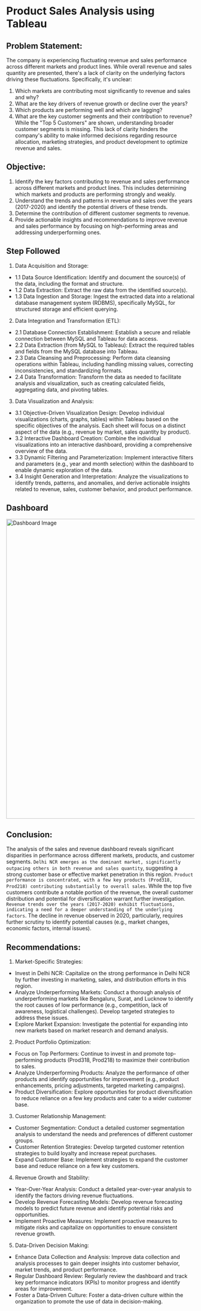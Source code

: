 # Product Sales Analysis using Tableau
## Problem Statement:
The company is experiencing fluctuating revenue and sales performance across different markets and product lines. While overall revenue and sales quantity are presented, there's a lack of clarity on the underlying factors driving these fluctuations. Specifically, it's unclear:
1. Which markets are contributing most significantly to revenue and sales and why? 
2. What are the key drivers of revenue growth or decline over the years?
3. Which products are performing well and which are lagging?
4. What are the key customer segments and their contribution to revenue? While the "Top 5 Customers" are shown, understanding broader customer segments is missing.
This lack of clarity hinders the company's ability to make informed decisions regarding resource allocation, marketing strategies, and product development to optimize revenue and sales.
## Objective:
1.	Identify the key factors contributing to revenue and sales performance across different markets and product lines. This includes determining which markets and products are performing strongly and weakly.
2.	Understand the trends and patterns in revenue and sales over the years (2017-2020) and identify the potential drivers of these trends.
3.	Determine the contribution of different customer segments to revenue.
4.	Provide actionable insights and recommendations to improve revenue and sales performance by focusing on high-performing areas and addressing underperforming ones.
## Step Followed
1. Data Acquisition and Storage:
-  1.1 Data Source Identification: Identify and document the source(s) of the data, including the format and structure.
-  1.2 Data Extraction: Extract the raw data from the identified source(s).
-  1.3 Data Ingestion and Storage: Ingest the extracted data into a relational database management system (RDBMS), specifically MySQL, for structured storage and efficient querying.

2. Data Integration and Transformation (ETL):
- 2.1 Database Connection Establishment: Establish a secure and reliable connection between MySQL and Tableau for data access.
- 2.2 Data Extraction (from MySQL to Tableau): Extract the required tables and fields from the MySQL database into Tableau.
- 2.3 Data Cleansing and Preprocessing: Perform data cleansing operations within Tableau, including handling missing values, correcting inconsistencies, and standardizing formats.
- 2.4 Data Transformation: Transform the data as needed to facilitate analysis and visualization, such as creating calculated fields, aggregating data, and pivoting tables.

3. Data Visualization and Analysis:
- 3.1 Objective-Driven Visualization Design: Develop individual visualizations (charts, graphs, tables) within Tableau based on the specific objectives of the analysis. Each sheet will focus on a distinct aspect of the data (e.g., revenue by market, sales quantity by product).
- 3.2 Interactive Dashboard Creation: Combine the individual visualizations into an interactive dashboard, providing a comprehensive overview of the data.
- 3.3 Dynamic Filtering and Parameterization: Implement interactive filters and parameters (e.g., year and month selection) within the dashboard to enable dynamic exploration of the data.
- 3.4 Insight Generation and Interpretation: Analyze the visualizations to identify trends, patterns, and anomalies, and derive actionable insights related to revenue, sales, customer behavior, and product performance.

## Dashboard
<img width="801" alt="Dashboard Image" src="https://github.com/user-attachments/assets/c2d90edd-b5a6-41b1-829b-e7d70e275b9d" />

## Conclusion:
The analysis of the sales and revenue dashboard reveals significant disparities in performance across different markets, products, and customer segments. ``Delhi NCR emerges as the dominant market, significantly outpacing others in both revenue and sales quantity``, suggesting a strong customer base or effective market penetration in this region. ``Product performance is concentrated, with a few key products (Prod318, Prod218) contributing substantially to overall sales``. While the top five customers contribute a notable portion of the revenue, the overall customer distribution and potential for diversification warrant further investigation. ``Revenue trends over the years (2017-2020) exhibit fluctuations, indicating a need for a deeper understanding of the underlying factors``. The decline in revenue observed in 2020, particularly, requires further scrutiny to identify potential causes (e.g., market changes, economic factors, internal issues).

## Recommendations:
1. Market-Specific Strategies:
- Invest in Delhi NCR: Capitalize on the strong performance in Delhi NCR by further investing in marketing, sales, and distribution efforts in this region.
- Analyze Underperforming Markets: Conduct a thorough analysis of underperforming markets like Bengaluru, Surat, and Lucknow to identify the root causes of low performance (e.g., competition, lack of awareness, logistical challenges). Develop targeted strategies to address these issues.
- Explore Market Expansion: Investigate the potential for expanding into new markets based on market research and demand analysis.
2. Product Portfolio Optimization:
- Focus on Top Performers: Continue to invest in and promote top-performing products (Prod318, Prod218) to maximize their contribution to sales.
- Analyze Underperforming Products: Analyze the performance of other products and identify opportunities for improvement (e.g., product enhancements, pricing adjustments, targeted marketing campaigns).
- Product Diversification: Explore opportunities for product diversification to reduce reliance on a few key products and cater to a wider customer base.
3. Customer Relationship Management:
- Customer Segmentation: Conduct a detailed customer segmentation analysis to understand the needs and preferences of different customer groups.
- Customer Retention Strategies: Develop targeted customer retention strategies to build loyalty and increase repeat purchases.
- Expand Customer Base: Implement strategies to expand the customer base and reduce reliance on a few key customers.
4. Revenue Growth and Stability:
- Year-Over-Year Analysis: Conduct a detailed year-over-year analysis to identify the factors driving revenue fluctuations.
- Develop Revenue Forecasting Models: Develop revenue forecasting models to predict future revenue and identify potential risks and opportunities.
- Implement Proactive Measures: Implement proactive measures to mitigate risks and capitalize on opportunities to ensure consistent revenue growth.
5. Data-Driven Decision Making:
- Enhance Data Collection and Analysis: Improve data collection and analysis processes to gain deeper insights into customer behavior, market trends, and product performance.
- Regular Dashboard Review: Regularly review the dashboard and track key performance indicators (KPIs) to monitor progress and identify areas for improvement.
- Foster a Data-Driven Culture: Foster a data-driven culture within the organization to promote the use of data in decision-making.


